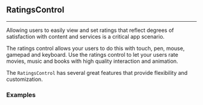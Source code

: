 ## RatingsControl

----

Allowing users to easily view and set ratings that reflect degrees of satisfaction with content and services is a critical app scenario.

The ratings control allows your users to do this with touch, pen, mouse, gamepad and keyboard. Use the ratings control to let your users rate movies, music and books with high quality interaction and animation.

The `RatingsControl` has several great features that provide flexibility and customization.

### Examples
